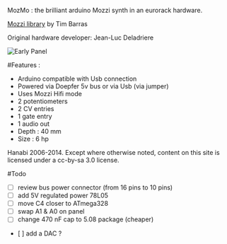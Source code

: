 MozMo : the brilliant arduino Mozzi synth in an eurorack hardware.

[Mozzi library](http://sensorium.github.io/Mozzi/) by Tim Barras

Original hardware developer: Jean-Luc Deladriere 


![Early Panel](https://raw.githubusercontent.com/deladriere/euro-modules/master/Mozmo/Img/module.jpg)



#Features :
- Arduino compatible with Usb connection
- Powered via Doepfer 5v bus or via Usb (via jumper)
- Uses Mozzi Hifi mode 
- 2 potentiometers 
- 2 CV entries 
- 1 gate entry 
- 1 audio out
- Depth : 40 mm
- Size : 6 hp

 

Hanabi 2006-2014. Except where otherwise noted, content on this site is licensed under a cc-by-sa 3.0 license.


#Todo
- [ ] review bus power connector (from 16 pins to 10 pins)
- [ ] add 5V regulated power 78L05
- [ ] move C4 closer to ATmega328
- [ ] swap A1 & A0 on panel
- [ ] change 470 nF cap to 5.08 package (cheaper)
- [ ] add a DAC ?
